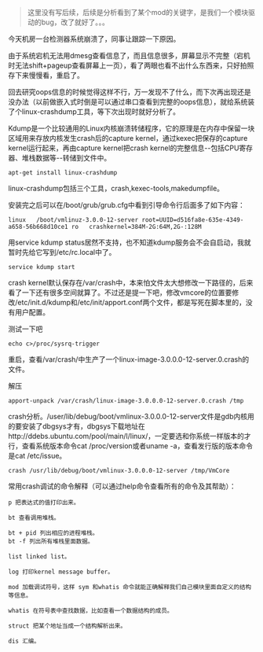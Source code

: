 > 这里没有写后续，后续是分析看到了某个mod的关键字，是我们一个模块驱动的bug，改了就好了。。。

今天机房一台检测器系统崩溃了，同事让跟踪一下原因。

由于系统宕机无法用dmesg查看信息了，而且信息很多，屏幕显示不完整（宕机时无法shift+pageup查看屏幕上一页），看了两眼也看不出什么东西来，只好拍照存下来慢慢看，重启了。

回去研究oops信息的时候觉得这样不行，万一发现不了什么，而下次再出现还是没办法（以前做嵌入式时倒是可以通过串口查看到完整的oops信息），就给系统装了个linux-crashdump工具，等下次出现时就好分析了。

Kdump是一个比较通用的Linux内核崩溃转储程序，它的原理是在内存中保留一块区域用来存放内核发生crash后的capture kernel，通过kexec把保存的capture kernel运行起来，再由capture kernel把crash kernel的完整信息--包括CPU寄存器、堆栈数据等--转储到文件中。

`apt-get install linux-crashdump`

linux-crashdump包括三个工具，crash,kexec-tools,makedumpfile。

安装完之后可以在/boot/grub/grub.cfg中看到引导命令行后面多了如下内容：

```
linux   /boot/vmlinuz-3.0.0-12-server root=UUID=d516fa8e-635e-4349-a658-56b668d10ce1 ro   crashkernel=384M-2G:64M,2G-:128M
```

用service kdump status居然不支持，也不知道kdump服务会不会自启动，我就暂时先给它写到/etc/rc.local中了。

`service kdump start`

crash kernel默认保存在/var/crash中，本来怕文件太大想修改一下路径的，后来看了一下还有很多空间就算了。不过还是提一下吧，修改vmcore的位置要修改/etc/init.d/kdump和/etc/init/apport.conf两个文件，都是写死在脚本里的，没有用户配置。

测试一下吧

`echo c>/proc/sysrq-trigger`

重启，查看/var/crash/中生产了一个linux-image-3.0.0.0-12-server.0.crash的文件。

解压

`apport-unpack /var/crash/linux-image-3.0.0.0-12-server.0.crash /tmp`

crash分析。/user/lib/debug/boot/vmlinux-3.0.0.0-12-server文件是gdb内核用的要安装了dbgsys才有，dbgsys下载地址在http://ddebs.ubuntu.com/pool/main/l/linux/，一定要选和你系统一样版本的才行，查看系统版本命令cat /proc/version或者uname -a，查看发行版的版本命令是cat /etc/issue。

`crash /usr/lib/debug/boot/vmlinux-3.0.0.0-12-server /tmp/VmCore`

常用crash调试的命令解释（可以通过help命令查看所有的命令及其帮助）：
```
p 把表达式的值打印出来。

bt 查看调用堆栈。

bt + pid 列出相应的进程堆栈。
bt -f 列出所有堆栈里面数据。

list linked list。

log 打印kernel message buffer。

mod 加载调试符号，这样 sym 和whatis 命令就能正确解释我们自己模块里面自定义的结构等信息。

whatis 在符号表中查找数据，比如查看一个数据结构的成员。

struct 把某个地址当成一个结构解析出来。

dis 汇编。
```
